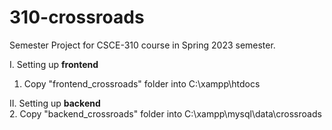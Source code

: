 # 310-crossroads
Semester Project for CSCE-310 course in Spring 2023 semester.

I. Setting up **frontend** <br>
  1. Copy "frontend_crossroads" folder into C:\xampp\htdocs

II. Setting up **backend** <br>
  2. Copy "backend_crossroads" folder into C:\xampp\mysql\data\crossroads
